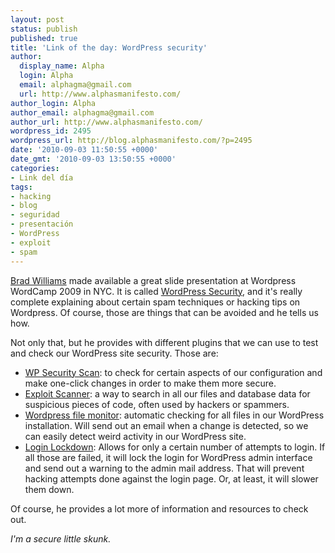 ```yaml
---
layout: post
status: publish
published: true
title: 'Link of the day: WordPress security'
author:
  display_name: Alpha
  login: Alpha
  email: alphagma@gmail.com
  url: http://www.alphasmanifesto.com/
author_login: Alpha
author_email: alphagma@gmail.com
author_url: http://www.alphasmanifesto.com/
wordpress_id: 2495
wordpress_url: http://blog.alphasmanifesto.com/?p=2495
date: '2010-09-03 11:50:55 +0000'
date_gmt: '2010-09-03 13:50:55 +0000'
categories:
- Link del día
tags:
- hacking
- blog
- seguridad
- presentación
- WordPress
- exploit
- spam
---
```


[Brad Williams](http://strangework.com/) made available a great slide presentation at Wordpress WordCamp 2009 in NYC. It is called [WordPress Security](http://www.slideshare.net/williamsba/wordpress-security-updated), and it's really complete explaining about certain spam techniques or hacking tips on Wordpress. Of course, those are things that can be avoided and he tells us how.

Not only that, but he provides with different plugins that we can use to test and check our WordPress site  security. Those are:

- [WP Security Scan](http://wordpress.org/extend/plugins/wp-security-scan/): to check for certain aspects of our configuration and make one-click changes in order to make them more secure.
- [Exploit Scanner](http://wordpress.org/extend/plugins/exploit-scanner/): a way to search in all our files and database data for suspicious pieces of code, often used by hackers or spammers.
- [Wordpress file monitor](http://wordpress.org/extend/plugins/wordpress-file-monitor/): automatic checking for all files in our WordPress installation. Will send out an email when a change is detected, so we can easily detect weird activity in our WordPress site.
- [Login Lockdown](http://wordpress.org/extend/plugins/login-lockdown/): Allows for only a certain number of attempts to login. If all those are failed, it will lock the login for WordPress admin interface and send out a warning to the admin mail address. That will prevent hacking attempts done against the login page. Or, at least, it will slower them down.

Of course, he provides a lot more of information and resources to check out.

_I'm a secure little skunk._
